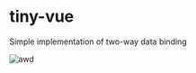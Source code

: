 # tiny-vue

Simple implementation of two-way data binding

![awd](https://img.liuxiaogu.com/blog-img/2020-5-10-awd.gif)

